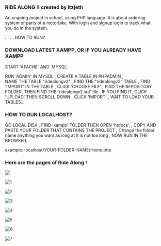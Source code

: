 ### RIDE ALONG !! created by itzjeth

  An ongoing project in school, using PHP language. It is about ordering system of parts of a motorbike. With login and signup login to track what you do in the system.  

.
.
.
.
  HOW TO RUN?
  ### DOWNLOAD LATEST XAMPP, OR IF YOU ALREADY HAVE XAMPP 
  
  START 'APACHE' AND 'MYSQL' 

  RUN 'ADMIN' IN MYSQL
,
  CREATE A TABLE IN PHPADMIN 
,  
  NAME THE TABLE "ridealongv2"
,
  FIND THE "ridealongv2" TABLE 
,
  FIND 'IMPORT' IN THE TABLE 
,
  CLICK 'CHOOSE FILE'
,
 FIND THE REPOSITORY FOLDER, THEN FIND THE 'ridealongv2.sql' file
,
IF YOU FIND IT, CLICK 'UPLOAD' THEN SCROLL DOWN
, 
CLICK 'IMPORT'
,
WAIT TO LOAD YOUR TABLES...

### HOW TO RUN LOCALHOST?

GO LOCAL DISK
,
FIND 'xampp' FOLDER THEN OPEN 'htdocs', 
,
COPY AND PASTE YOUR FOLDER THAT CONTAINS THE PROJECT
,
Change the folder name anything you want as long at it is not too long
,
NOW RUN IN THE BROWSER:

example:
localhost/YOUR-FOLDER-NAME/Home.php


  
### Here are the pages of Ride Along !
![](https://drive.google.com/file/d/1z6ol_39n-jSddTsqdPt_qjGwWkZoae5F/view?usp=drive_link)

![1](https://github.com/itzjeth/RIDE-ALONG/assets/134015673/91b70674-7e97-4243-baa3-8fd114ecf3e1)

![2](https://github.com/itzjeth/RIDE-ALONG/assets/134015673/39889495-884b-4b23-b527-80b57684198f)

![3](https://github.com/itzjeth/RIDE-ALONG/assets/134015673/34fe8cd3-bc2f-4a8d-86e9-4335218a4575)

![4](https://github.com/itzjeth/RIDE-ALONG/assets/134015673/05b9c872-4044-488a-869c-0498089512a0)

![5](https://github.com/itzjeth/RIDE-ALONG/assets/134015673/2dca4b43-2599-4b00-aa29-a278fa0b41f4)

![6](https://github.com/itzjeth/RIDE-ALONG/assets/134015673/3178d1ca-cf90-438b-84f7-450b98633d6e)

![7](https://github.com/itzjeth/RIDE-ALONG/assets/134015673/57c1f877-078e-441c-acfb-0613334ba706)

